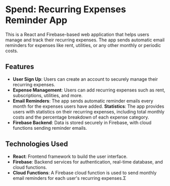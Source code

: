 # Spend: Recurring Expenses Reminder App

This is a React and Firebase-based web application that helps users manage and track their recurring expenses. The app sends automatic email reminders for expenses like rent, utilities, or any other monthly or periodic costs.

## Features

- **User Sign Up**: Users can create an account to securely manage their recurring expenses.
- **Expense Management**: Users can add recurring expenses such as rent, subscriptions, utilities, and more.
- **Email Reminders**: The app sends automatic reminder emails every month for the expenses users have added.
**Statistics**: The app provides users with statistics on their recurring expenses, including total monthly costs and the percentage breakdown of each expense category.
- **Firebase Backend**: Data is stored securely in Firebase, with cloud functions sending reminder emails.

## Technologies Used

- **React**: Frontend framework to build the user interface.
- **Firebase**: Backend services for authentication, real-time database, and cloud functions.
- **Cloud Functions**: A Firebase cloud function is used to send monthly email reminders for each user's recurring expenses.Σ